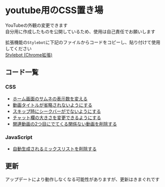 # youtube用のCSS置き場  
YouTubeの外観の変更できます  
自分用に作成したものを公開しているため、使用は自己責任でお願いします

拡張機能の`Stylebot`に下記のファイルからコードをコピーし、貼り付けて使用してください  
[Stylebot (Chrome拡張)](https://chromewebstore.google.com/detail/stylebot/oiaejidbmkiecgbjeifoejpgmdaleoha?hl=ja)

## コード一覧
### CSS
+ [ホーム画面のサムネの表示数を変える](https://github.com/cccase/CSS_YouTube/blob/main/VideoGrid.txt)
+ [動画タイトルが省略されないようにする](https://github.com/cccase/CSS_YouTube/blob/main/FullTitle.txt)
+ [スキップ時にシークバーがでないようにする](https://github.com/cccase/CSS_YouTube/blob/main/HideUIOnSkip_youtube.txt)
+ [チャット欄の大きさを変更できるようにする](https://github.com/cccase/CSS_YouTube/blob/main/LargeChat.txt)
+ [関連動画の2つ目にでてくる関係ない動画を削除する](https://github.com/cccase/CSS_YouTube/blob/main/remove-unrelated-yt-video.txt)
### JavaScript
+ [自動生成されるミックスリストを削除する](https://github.com/cccase/CSS_YouTube/blob/main/JavaScript/mixlist-remover.txt)


## 更新
アップデートにより動作しなくなる可能性がありますが、更新はきまぐれです
